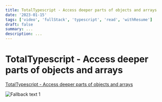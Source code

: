 ```yaml
---
title: TotalTypescript - Access deeper parts of objects and arrays
date: '2023-01-15'
tags: ['video', 'fullStack', 'typescript', 'read', 'withResume']
draft: false
summary: ...
description: ...
---
```


# TotalTypescript - Access deeper parts of objects and arrays

[TotalTypescript - Access deeper parts of objects and arrays](https://www.totaltypescript.com/tips/access-deeper-parts-of-objects-and-arrays)

![Fallback text 1](/static/assets/pasted-image-20221013203755.png)